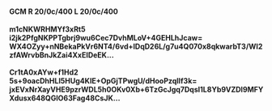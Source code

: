 #### GCM R 20/0c/400 L 20/0c/400
**m1cNKWRHMYf3xRt5**<br/>**i2jk2PfgNKPPTgbrj9wu6Cec7DvhMLoV+4GEHLhJcaw=**<br/>**WX4OZyy+nNBekaPkVr6NT4/6vd+lDqD26L/g7u4Q070x8qkwarbT3/WI2zfAWrvbBnJkZai4XxEIDeEK...**<br/><br/>
**Cr1tA0xAYw+f1Hd2**<br/>**5s+9oacDhHLI5HUg4KlE+OpGjTPwgU/dHooPzqlIf3k=**<br/>**jxEVxNrXayVHE9pzrWDL5h0OKv0Xb+6TzGcJgq7Dqsl1L8Yb9VZDI9MFYXdusx648QGlO63Fag48CsJK...**